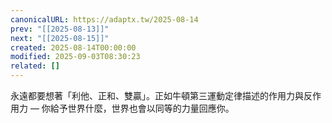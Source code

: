 ```yaml
---
canonicalURL: https://adaptx.tw/2025-08-14
prev: "[[2025-08-13]]"
next: "[[2025-08-15]]"
created: 2025-08-14T00:00:00
modified: 2025-09-03T08:30:23
related: []
---
```


永遠都要想著「利他、正和、雙贏」。正如牛頓第三運動定律描述的作用力與反作用力 — 你給予世界什麼，世界也會以同等的力量回應你。
